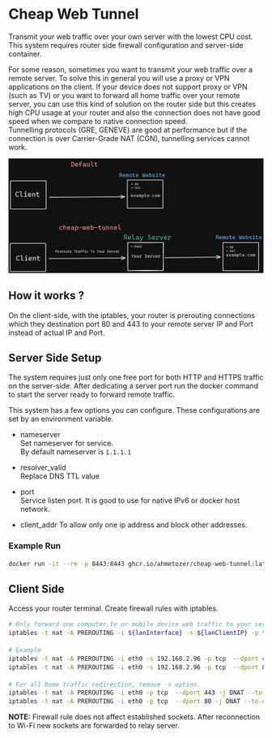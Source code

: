 # Cheap Web Tunnel

Transmit your web traffic over your own server with the lowest CPU cost.  
This system requires router side firewall configuration and server-side container.

For some reason, sometimes you want to transmit your web traffic over a remote server. To solve this in general you will use a proxy or VPN applications on the client. If your device does not support proxy or VPN (such as TV) or you want to forward all home traffic over your remote server, you can use this kind of solution on the router side but this creates high CPU usage at your router and also the connection does not have good speed when we compare to native connection speed.  
Tunnelling protocols (GRE, GENEVE) are good at performance but if the connection is over Carrier-Grade NAT (CGN), tunnelling services cannot work.

![work-logic](img1.png)

## How it works ?

On the client-side, with the iptables, your router is prerouting connections which they destination port 80 and 443 to your remote server IP and Port instead of actual IP and Port.

## Server Side Setup

The system requires just only one free port for both HTTP and HTTPS traffic on the server-side. After dedicating a server port run the docker command to start the server ready to forward remote traffic.

This system has a few options you can configure. These configurations are set by an environment variable.

- nameserver  
Set nameserver for service.  
By default nameserver is `1.1.1.1`

- resolver_valid  
Replace DNS TTL value

- port  
Service listen port. It is good to use for native IPv6 or docker host network.

- client_addr
To allow only one ip address and block other addresses.

### Example Run

```bash
docker run -it --rm -p 8443:8443 ghcr.io/ahmetozer/cheap-web-tunnel:latest
```

## Client Side

Access your router terminal. Create firewall rules with iptables.

```bash
# Only forward one computer,tv or mobile device web traffic to your server
iptables -t nat -A PREROUTING -i ${lanInterface} -s ${lanClientIP} -p tcp  --dport ${destinationPort} -j DNAT --to-destination ${yourServerIP}:${serverPort}

# Example
iptables -t nat -A PREROUTING -i eth0 -s 192.168.2.96 -p tcp  --dport 443 -j DNAT --to-destination 198.51.100.54:8443
iptables -t nat -A PREROUTING -i eth0 -s 192.168.2.96 -p tcp  --dport 80 -j DNAT --to-destination 198.51.100.54:8443

# For all home traffic redirection, remove -s option.
iptables -t nat -A PREROUTING -i eth0 -p tcp  --dport 443 -j DNAT --to-destination 198.51.100.54:8443
iptables -t nat -A PREROUTING -i eth0 -p tcp  --dport 80 -j DNAT --to-destination 198.51.100.54:8443
```

**NOTE:** Firewall rule does not affect established sockets. After reconnection to Wi-Fi new sockets are forwarded to relay server.
